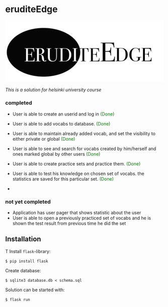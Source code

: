 # eruditeEdge
![erudite Edge gives you a tool for getting your vocab skills sharpened](static/Eelogo.jpg)

*This is a solution for helsinki university course*
### completed 
- User is able to create an userid and log in <font color="green">(Done)</font>
- User is able to add vocabs to database. <font color="green">(Done)</font>
- User is able to maintain already added vocab, and set the visibility to either private or global <font color="green">(Done)</font>
- User is able to see and search for vocabs created by him/herself and ones marked global by other users <font color="green">(Done)</font>
- User is able to create practice sets and practice them.  <font color="green">(Done)</font>
- User is able to test his knowledge on chosen set of vocabs. the statistics are saved for this particular set. <font color="green">(Done)</font>

-


### not yet completed
- Application has user pager that shows statistic about the user
- User is able to open a previously practiced set of vocabs and he is shown the test result from previous time he did the set




## Installation 
T
Install `flask`-library:

```
$ pip install flask
```

Create database:

```
$ sqlite3 database.db < schema.sql

```

Solution can be started with:

```
$ flask run
```



